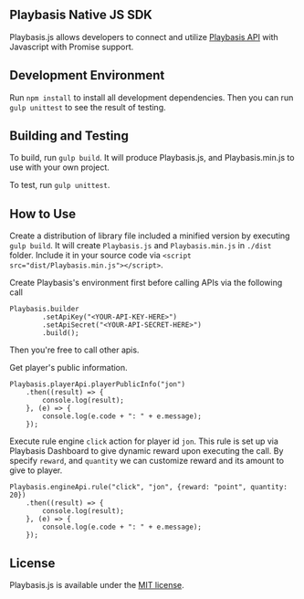 ## Playbasis Native JS SDK

Playbasis.js allows developers to connect and utilize [Playbasis API](http://doc.playbasis.com/pbapp) with Javascript with Promise support.

## Development Environment

Run `npm install` to install all development dependencies.
Then you can run `gulp unittest` to see the result of testing.

## Building and Testing

To build, run `gulp build`.
It will produce Playbasis.js, and Playbasis.min.js to use with your own project.

To test, run `gulp unittest`.

## How to Use

Create a distribution of library file included a minified version by executing `gulp build`.
It will create `Playbasis.js` and `Playbasis.min.js` in `./dist` folder.
Include it in your source code via `<script src="dist/Playbasis.min.js"></script>`.

Create Playbasis's environment first before calling APIs via the following call

```
Playbasis.builder
		.setApiKey("<YOUR-API-KEY-HERE>")
		.setApiSecret("<YOUR-API-SECRET-HERE>")
		.build();
```

Then you're free to call other apis.

Get player's public information.

```
Playbasis.playerApi.playerPublicInfo("jon")
	.then((result) => {
		console.log(result);
	}, (e) => {
		console.log(e.code + ": " + e.message);
	});
```

Execute rule engine `click` action for player id `jon`. This rule is set up via Playbasis Dashboard to give dynamic reward upon executing the call.
By specify `reward`, and `quantity` we can customize reward and its amount to give to player.

```
Playbasis.engineApi.rule("click", "jon", {reward: "point", quantity: 20})
	.then((result) => {
		console.log(result);
	}, (e) => {
		console.log(e.code + ": " + e.message);
	});
```

## License

Playbasis.js is available under the [MIT license](https://github.com/playbasis/native-sdk-js/blob/master/LICENSE.md).
